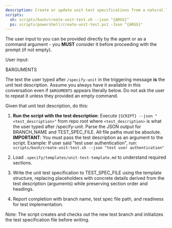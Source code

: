 ```yaml
---
description: Create or update unit test specifications from a natural language test description.
scripts:
  sh: scripts/bash/create-unit-test.sh --json "{ARGS}"
  ps: scripts/powershell/create-unit-test.ps1 -Json "{ARGS}"
---
```


The user input to you can be provided directly by the agent or as a command argument - you **MUST** consider it before proceeding with the prompt (if not empty).

User input:

$ARGUMENTS

The text the user typed after `/specify-unit` in the triggering message **is** the unit test description. Assume you always have it available in this conversation even if `$ARGUMENTS` appears literally below. Do not ask the user to repeat it unless they provided an empty command.

Given that unit test description, do this:

1. **Run the script with the test description**: Execute `{SCRIPT} --json "<test_description>"` from repo root where `<test_description>` is what the user typed after /specify-unit. Parse the JSON output for BRANCH_NAME and TEST_SPEC_FILE. All file paths must be absolute.
   **IMPORTANT**: You must pass the test description as an argument to the script. Example: If user said "test user authentication", run: `scripts/bash/create-unit-test.sh --json "test user authentication"`
   
2. Load `.specify/templates/unit-test-template.md` to understand required sections.

3. Write the unit test specification to TEST_SPEC_FILE using the template structure, replacing placeholders with concrete details derived from the test description (arguments) while preserving section order and headings.

4. Report completion with branch name, test spec file path, and readiness for test implementation.

Note: The script creates and checks out the new test branch and initializes the test specification file before writing.
